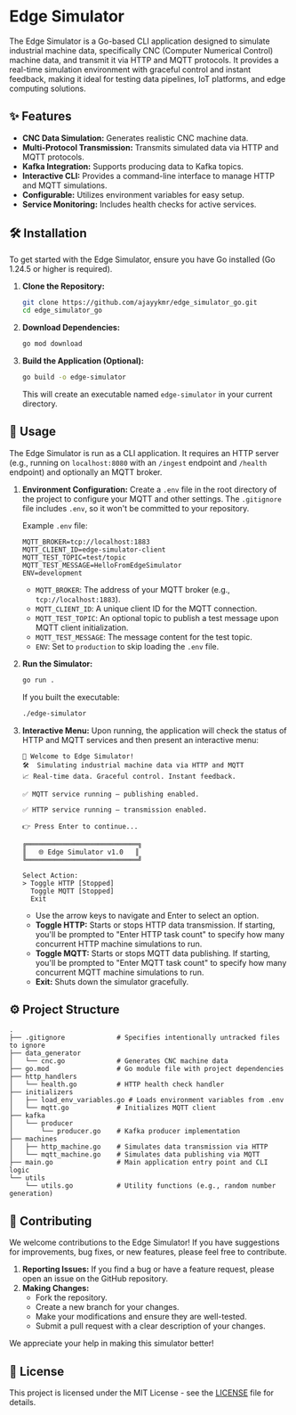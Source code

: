 # Edge Simulator

The Edge Simulator is a Go-based CLI application designed to simulate industrial machine data, specifically CNC (Computer Numerical Control) machine data, and transmit it via HTTP and MQTT protocols. It provides a real-time simulation environment with graceful control and instant feedback, making it ideal for testing data pipelines, IoT platforms, and edge computing solutions.

## ✨ Features

  * **CNC Data Simulation:** Generates realistic CNC machine data.
  * **Multi-Protocol Transmission:** Transmits simulated data via HTTP and MQTT protocols.
  * **Kafka Integration:** Supports producing data to Kafka topics.
  * **Interactive CLI:** Provides a command-line interface to manage HTTP and MQTT simulations.
  * **Configurable:** Utilizes environment variables for easy setup.
  * **Service Monitoring:** Includes health checks for active services.

## 🛠️ Installation

To get started with the Edge Simulator, ensure you have Go installed (Go 1.24.5 or higher is required).

1.  **Clone the Repository:**

    ```bash
    git clone https://github.com/ajayykmr/edge_simulator_go.git
    cd edge_simulator_go
    ```

2.  **Download Dependencies:**

    ```bash
    go mod download
    ```

3.  **Build the Application (Optional):**

    ```bash
    go build -o edge-simulator
    ```

    This will create an executable named `edge-simulator` in your current directory.

## 🚀 Usage

The Edge Simulator is run as a CLI application. It requires an HTTP server (e.g., running on `localhost:8080` with an `/ingest` endpoint and `/health` endpoint) and optionally an MQTT broker.

1.  **Environment Configuration:**
    Create a `.env` file in the root directory of the project to configure your MQTT and other settings. The `.gitignore` file includes `.env`, so it won't be committed to your repository.

    Example `.env` file:

    ```
    MQTT_BROKER=tcp://localhost:1883
    MQTT_CLIENT_ID=edge-simulator-client
    MQTT_TEST_TOPIC=test/topic
    MQTT_TEST_MESSAGE=HelloFromEdgeSimulator
    ENV=development
    ```

      * `MQTT_BROKER`: The address of your MQTT broker (e.g., `tcp://localhost:1883`).
      * `MQTT_CLIENT_ID`: A unique client ID for the MQTT connection.
      * `MQTT_TEST_TOPIC`: An optional topic to publish a test message upon MQTT client initialization.
      * `MQTT_TEST_MESSAGE`: The message content for the test topic.
      * `ENV`: Set to `production` to skip loading the `.env` file.

2.  **Run the Simulator:**

    ```bash
    go run .
    ```

    If you built the executable:

    ```bash
    ./edge-simulator
    ```

3.  **Interactive Menu:**
    Upon running, the application will check the status of HTTP and MQTT services and then present an interactive menu:

    ```
    🚀 Welcome to Edge Simulator!
    🛠️  Simulating industrial machine data via HTTP and MQTT
    📈 Real-time data. Graceful control. Instant feedback.

    ✅ MQTT service running — publishing enabled.

    ✅ HTTP service running — transmission enabled.

    👉 Press Enter to continue...

    ╔════════════════════════════╗
    ║   🌐 Edge Simulator v1.0   ║
    ╚════════════════════════════╝

    Select Action:
    > Toggle HTTP [Stopped]
      Toggle MQTT [Stopped]
      Exit
    ```

      * Use the arrow keys to navigate and Enter to select an option.
      * **Toggle HTTP:** Starts or stops HTTP data transmission. If starting, you'll be prompted to "Enter HTTP task count" to specify how many concurrent HTTP machine simulations to run.
      * **Toggle MQTT:** Starts or stops MQTT data publishing. If starting, you'll be prompted to "Enter MQTT task count" to specify how many concurrent MQTT machine simulations to run.
      * **Exit:** Shuts down the simulator gracefully.

## ⚙️ Project Structure

```
.
├── .gitignore             # Specifies intentionally untracked files to ignore
├── data_generator
│   └── cnc.go             # Generates CNC machine data
├── go.mod                 # Go module file with project dependencies
├── http_handlers
│   └── health.go          # HTTP health check handler
├── initializers
│   ├── load_env_variables.go # Loads environment variables from .env
│   └── mqtt.go            # Initializes MQTT client
├── kafka
│   └── producer
│       └── producer.go    # Kafka producer implementation
├── machines
│   ├── http_machine.go    # Simulates data transmission via HTTP
│   └── mqtt_machine.go    # Simulates data publishing via MQTT
├── main.go                # Main application entry point and CLI logic
└── utils
    └── utils.go           # Utility functions (e.g., random number generation)
```

## 🤝 Contributing

We welcome contributions to the Edge Simulator\! If you have suggestions for improvements, bug fixes, or new features, please feel free to contribute.

1.  **Reporting Issues:** If you find a bug or have a feature request, please open an issue on the GitHub repository.
2.  **Making Changes:**
      * Fork the repository.
      * Create a new branch for your changes.
      * Make your modifications and ensure they are well-tested.
      * Submit a pull request with a clear description of your changes.

We appreciate your help in making this simulator better\!

## 📄 License

This project is licensed under the MIT License - see the [LICENSE](https://github.com/ajayykmr/edge_simulator_go/blob/106bb9017f73e33851433a722e058fb0aaab2c7a/LICENSE.md) file for details.
